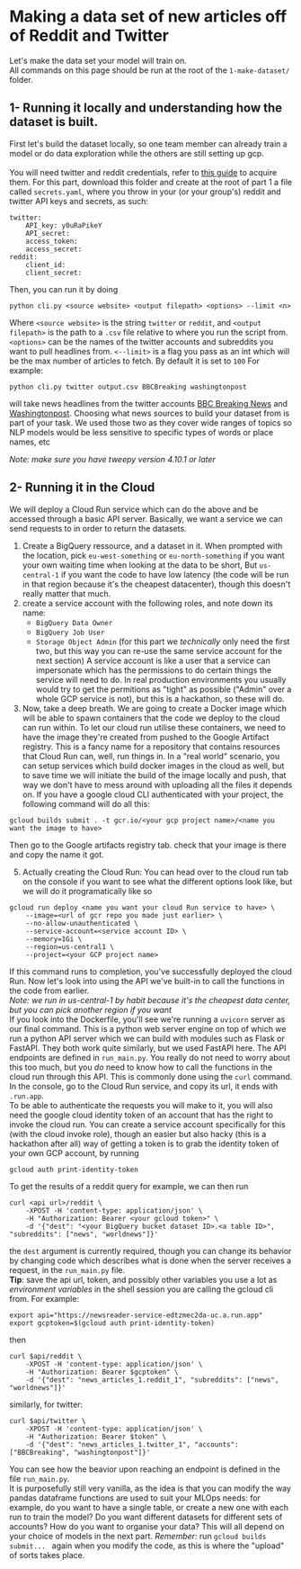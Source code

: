# Making a data set of new articles off of Reddit and Twitter

Let's make the data set your model will train on.<br>
All commands on this page should be run at the root of the `1-make-dataset/` folder.
## 1- Running it locally and understanding how the dataset is built.
First let's build the dataset locally, so one team member can already train a model or do data exploration while the others are still setting up gcp.<br><br>
You will need twitter and reddit credentials, refer to [this guide](not.yet.done.sdfghjhgfdgh) to acquire them.
For this part, download this folder and create at the root of part 1 a file called `secrets.yaml`, where you throw in your (or your group's) reddit and twitter API keys and secrets, as such:
```
twitter:
    API_key: y0uRaPikeY
    API_secret:
    access_token:
    access_secret:
reddit:
    client_id:
    client_secret:
```
Then, you can run it by doing
```
python cli.py <source website> <output filepath> <options> --limit <n>
```
Where `<source website>` is the string `twitter` or `reddit`, and `<output filepath>` is the path to a `.csv` file relative to where you run the script from. `<options>` can be the names of the twitter accounts and subreddits you want to pull headlines from. `<--limit>` is a flag you pass as an int which will be the max number of articles to fetch. By default it is set to `100` For example:
```
python cli.py twitter output.csv BBCBreaking washingtonpost
```
will take news headlines from the twitter accounts [BBC Breaking News](https://twitter.com/bbcbreaking) and [Washingtonpost](https://twitter.com/washingtonpost). Choosing what news sources to build your dataset from is part of your task. We used those two as they cover wide ranges of topics so NLP models would be less sensitive to specific types of words or place names, etc<br>

*Note: make sure you have tweepy version 4.10.1 or later*
## 2- Running it in the Cloud
We will deploy a Cloud Run service which can do the above and be accessed through a basic API server. Basically, we want a service we can send requests to in order to return the datasets.
1. Create a BigQuery ressource, and a dataset in it. When prompted with the location, pick `eu-west-something` or `eu-north-something` if you want your own waiting time when looking at the data to be short, But `us-central-1` if you want the code to have low latency (the code will be run in that region because it's the cheapest datacenter), though this doesn't really matter that much.
3. create a service account with the following roles, and note down its name:
    - `BigQuery Data Owner`
    - `BigQuery Job User`
    - `Storage Object Admin`
    (for this part we _technically_ only need the first two, but this way you can re-use the same service account for the next section)
A service account is like a user that a service can impersonate which has the permissions to do certain things the service will need to do. In real production environments you usually would try to get the permitions as "tight" as possible ("Admin" over a whole GCP service is not), but this is a hackathon, so these will do.
4. Now, take a deep breath. We are going to create a Docker image which will be able to spawn containers that the code we deploy to the cloud can run within. To let our cloud run utilise these containers, we need to have the image they're created from pushed to the Google Artifact registry. This is a fancy name for a repository that contains resources that Cloud Run can, well, run things in. In a "real world" scenario, you can setup services which build docker images in the cloud as well, but to save time we will initiate the build of the image locally and push, that way we don't have to mess around with uploading all the files it depends on. If you have a google cloud CLI authenticated with your project, the following command will do all this:
```
gcloud builds submit . -t gcr.io/<your gcp project name>/<name you want the image to have>
```
Then go to the Google artifacts registry tab. check that your image is there
and copy the name it got.

5. Actually creating the Cloud Run: You can head over to the cloud run tab on the console if you want to see what the different options look like, but we will do it programatically like so
```
gcloud run deploy <name you want your cloud Run service to have> \
    --image=<url of gcr repo you made just earlier> \
    --no-allow-unauthenticated \
    --service-account=<service account ID> \
    --memory=1Gi \
    --region=us-central1 \
    --project=<your GCP project name>
```
If this command runs to completion, you've successfully deployed the cloud Run. Now let's look into using the API we've built-in to call the functions in the code from earlier.<br>_Note: we run in us-central-1 by habit because it's the cheapest data center, but you can pick another region if you want_
<br>
If you look into the Dockerfile, you'll see we're running a `uvicorn` server as our final command. This is a python web server engine on top of which we run a python API server which we can build with modules such as Flask or FastAPI. They both work quite similarly, but we used FastAPI here. The API endpoints are defined in `run_main.py`. You really do not need to worry about this too much, but you *do* need to know how to call the functions in the cloud run through this API. This is commonly done using the `curl` command.
<br>
In the console, go to the Cloud Run service, and copy its url, it ends with `.run.app`.<br>
To be able to authenticate the requests you will make to it, you will also need the google cloud identity token of an account that has the right to invoke the cloud run. You can create a service account specifically for this (with the cloud invoke role), though an easier but also hacky (this is a hackathon after all) way of getting a token is to grab the identity token of your own GCP account, by running
```
gcloud auth print-identity-token
```
To get the results of a reddit query for example, we can then run
```
curl <api url>/reddit \
    -XPOST -H 'content-type: application/json' \
    -H "Authorization: Bearer <your gcloud token>" \
    -d '{"dest": "<your BigQuery bucket dataset ID>.<a table ID>", "subreddits": ["news", "worldnews"]}'
```
the `dest` argument is currently required, though you can change its behavior by changing code which describes what is done when the server receives a request, in the `run_main.py` file.<br>
 **Tip**: save the api url, token, and possibly other variables you use a lot as _environment variables_ in the shell session you are calling the gcloud cli from. For example:
```
export api="https://newsreader-service-edtzmec2da-uc.a.run.app"
export gcptoken=$(gcloud auth print-identity-token)
```
then
```
curl $api/reddit \
    -XPOST -H 'content-type: application/json' \
    -H "Authorization: Bearer $gcptoken" \
    -d '{"dest": "news_articles_1.reddit_1", "subreddits": ["news", "worldnews"]}'
```
similarly, for twitter:
```
curl $api/twitter \
    -XPOST -H 'content-type: application/json' \
    -H "Authorization: Bearer $token" \
    -d '{"dest": "news_articles_1.twitter_1", "accounts": ["BBCBreaking", "washingtonpost"]}'
```
You can see how the beavior upon reaching an endpoint is defined in the file `run_main.py`.<br>
It is purposefully still very vanilla, as the idea is that you can modify the way pandas dataframe functions are used to suit your MLOps needs: for example, do you want to have a single table, or create a new one with each run to train the model? Do you want different datasets for different sets of accounts? How do you want to organise your data? This will all depend on your choice of models in the next part. _Remember:_ run `gcloud builds submit... ` again when you modify the code, as this is where the "upload" of sorts takes place.
<!---
my own one when testing looks like this
gcloud run deploy newsreader-service \
    --image=gcr.io/hackathon-instance-paul/paul-mlops-newsreader \
    --no-allow-unauthenticated \
    --service-account=mlops-paul-io@hackathon-instance-paul.iam.gserviceaccount.com  \
    --memory=1Gi \
    --region=us-central1 \
    --project=hackathon-instance-paul
-->



